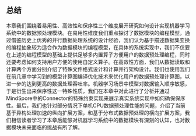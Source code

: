 ## 总结

本章我们围绕着易用性、高效性和保序性三个维度展开研究如何设计实现机器学习系统中的数据预处理模块。在易用性维度我们重点探讨了数据模块的编程模型，通过借鉴历史上优秀的并行数据处理系统的设计经验，我们认为基于描述数据集变换的编程抽象较为适合作为数据模块的编程模型，在具体的系统实现中，我们不仅要在上述的编程模型的基础上提供足够多内置算子方便用户的数据预处理编程，同时还要考虑如何支持用户方便的使用自定义算子。在高效性方面，我们从数据读取和计算两个方面分别介绍了特殊文件格式设计和计算并行架构设计。我们也使用我们在前几章中学习到的模型计算图编译优化技术来优化用户的数据预处理计算图，以进一步的达到更高的数据处理吞吐率。机器学习场景中模型对数据输入顺序敏感，于是衍生出来保序性这一特殊性质，我们在本章中对此进行了分析并通过MindSpore中的Connector的特殊约束实现来展示真实系统实现中如何确保保序性。最后，我们也针对部分情况下单机CPU数据预处理性能的问题，介绍了当前基于异构处理加速的纵向扩展方案，和基于分布式数据预处理的横向扩展方案，我们相信读者学习了本章后能够对机器学习系统中的数据模块有深刻的认知，也对数据模块未来面临的挑战有所了解。
